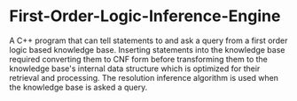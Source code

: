 # First-Order-Logic-Inference-Engine
A C++ program that can tell statements to and ask a query from a first order logic based knowledge base. Inserting statements into the knowledge base required converting them to CNF form before transforming them to the knowledge base's internal data structure which is optimized for their retrieval and processing. The resolution inference algorithm is used when the knowledge base is asked a query.
